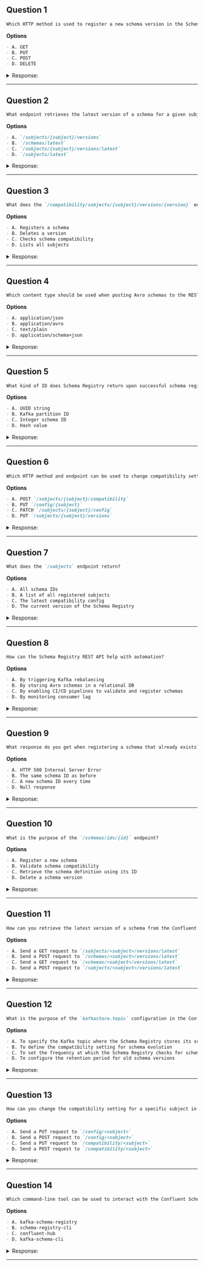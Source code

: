 ## Question 1

```markdown
Which HTTP method is used to register a new schema version in the Schema Registry?
```

**Options**

```markdown
- A. GET
- B. PUT
- C. POST
- D. DELETE
```

<details><summary>Response:</summary>

**Answer:** C

**Explanation:**

```markdown
- A. GET is used to retrieve data, not create.
- B. PUT is often for updating entire resources.
- C. Correct – POST is used to register a new schema version.
- D. DELETE removes a schema, not registers one.
```

</details>

---

## Question 2

```markdown
What endpoint retrieves the latest version of a schema for a given subject?
```

**Options**

```markdown
- A. `/subjects/{subject}/versions`
- B. `/schemas/latest`
- C. `/subjects/{subject}/versions/latest`
- D. `/subjects/latest`
```

<details><summary>Response:</summary>

**Answer:** C

**Explanation:**

```markdown
- A. Lists all versions, but not the latest one.
- B. Not a valid endpoint in Schema Registry.
- C. Correct – This returns the most recent version for a subject.
- D. Not a valid endpoint.
```

</details>

---

## Question 3

```markdown
What does the `/compatibility/subjects/{subject}/versions/{version}` endpoint do?
```

**Options**

```markdown
- A. Registers a schema
- B. Deletes a version
- C. Checks schema compatibility
- D. Lists all subjects
```

<details><summary>Response:</summary>

**Answer:** C

**Explanation:**

```markdown
- A. Registration happens via `/subjects/.../versions`.
- B. Deletion uses the DELETE method.
- C. Correct – This checks if a schema is compatible with a specific version.
- D. Not relevant to this endpoint.
```

</details>

---

## Question 4

```markdown
Which content type should be used when posting Avro schemas to the REST API?
```

**Options**

```markdown
- A. application/json
- B. application/avro
- C. text/plain
- D. application/schema+json
```

<details><summary>Response:</summary>

**Answer:** A

**Explanation:**

```markdown
- A. Correct – The REST API accepts JSON payloads when registering schemas.
- B. Not a supported MIME type here.
- C. Not structured enough for schema definitions.
- D. This isn’t a standard content type for Schema Registry.
```

</details>

---

## Question 5

```markdown
What kind of ID does Schema Registry return upon successful schema registration?
```

**Options**

```markdown
- A. UUID string
- B. Kafka partition ID
- C. Integer schema ID
- D. Hash value
```

<details><summary>Response:</summary>

**Answer:** C

**Explanation:**

```markdown
- A. UUIDs are not used for schema IDs.
- B. Irrelevant to Schema Registry.
- C. Correct – Schema Registry assigns a unique integer ID to each schema.
- D. Hashing is not used directly for identifying schemas.
```

</details>

---

## Question 6

```markdown
Which HTTP method and endpoint can be used to change compatibility settings for a subject?
```

**Options**

```markdown
- A. POST `/subjects/{subject}/compatibility`
- B. PUT `/config/{subject}`
- C. PATCH `/subjects/{subject}/config`
- D. PUT `/subjects/{subject}/versions`
```

<details><summary>Response:</summary>

**Answer:** B

**Explanation:**

```markdown
- A. POST is not used for config changes.
- B. Correct – PUT to `/config/{subject}` updates compatibility settings.
- C. PATCH is not supported.
- D. This endpoint is for schema version registration.
```

</details>

---

## Question 7

```markdown
What does the `/subjects` endpoint return?
```

**Options**

```markdown
- A. All schema IDs
- B. A list of all registered subjects
- C. The latest compatibility config
- D. The current version of the Schema Registry
```

<details><summary>Response:</summary>

**Answer:** B

**Explanation:**

```markdown
- A. Schemas are not returned here.
- B. Correct – It returns a list of all subjects (schema keys).
- C. Compatibility config has a different endpoint.
- D. Version info is not available here.
```

</details>

---

## Question 8

```markdown
How can the Schema Registry REST API help with automation?
```

**Options**

```markdown
- A. By triggering Kafka rebalancing
- B. By storing Avro schemas in a relational DB
- C. By enabling CI/CD pipelines to validate and register schemas
- D. By monitoring consumer lag
```

<details><summary>Response:</summary>

**Answer:** C

**Explanation:**

```markdown
- A. Schema Registry has no role in consumer group management.
- B. It uses Kafka or storage backends, but not SQL DBs directly.
- C. Correct – It allows you to automate schema validation/registration via APIs.
- D. That’s a Kafka metrics responsibility.
```

</details>

---

## Question 9

```markdown
What response do you get when registering a schema that already exists?
```

**Options**

```markdown
- A. HTTP 500 Internal Server Error
- B. The same schema ID as before
- C. A new schema ID every time
- D. Null response
```

<details><summary>Response:</summary>

**Answer:** B

**Explanation:**

```markdown
- A. It’s not an error; re-registration is valid.
- B. Correct – The existing ID is returned if the schema is unchanged.
- C. A new ID is only given for new, unique schemas.
- D. Responses always include at least the ID.
```

</details>

---

## Question 10

```markdown
What is the purpose of the `/schemas/ids/{id}` endpoint?
```

**Options**

```markdown
- A. Register a new schema
- B. Validate schema compatibility
- C. Retrieve the schema definition using its ID
- D. Delete a schema version
```

<details><summary>Response:</summary>

**Answer:** C

**Explanation:**

```markdown
- A. Registration uses `/subjects/...`
- B. Compatibility checks use `/compatibility/...`
- C. Correct – This endpoint retrieves a schema by ID.
- D. Deletion has a separate endpoint.
```

</details>

---

## Question 11

```markdown
How can you retrieve the latest version of a schema from the Confluent Schema Registry using its REST API?
```

**Options**

```markdown
- A. Send a GET request to `/subjects/<subject>/versions/latest`
- B. Send a POST request to `/schemas/<subject>/versions/latest`
- C. Send a GET request to `/schemas/<subject>/versions/latest`
- D. Send a POST request to `/subjects/<subject>/versions/latest`
```

<details><summary>Response:</summary>

**Answer:** A

**Explanation:**

```markdown
Use the REST endpoint `/subjects/<subject>/versions/latest` with a GET request to retrieve the latest version of a schema.

- A. ✅ Correct – This is the correct REST endpoint and method
- B. ❌ POST not used for fetching schema
- C. ❌ Incorrect URL structure
- D. ❌ POST is incorrect for this action
```

</details>

---

## Question 12

```markdown
What is the purpose of the `kafkastore.topic` configuration in the Confluent Schema Registry?
```

**Options**

```markdown
- A. To specify the Kafka topic where the Schema Registry stores its schema data
- B. To define the compatibility setting for schema evolution
- C. To set the frequency at which the Schema Registry checks for schema updates
- D. To configure the retention period for old schema versions
```

<details><summary>Response:</summary>

**Answer:** A

**Explanation:**

```markdown
Schema Registry stores schema data in a Kafka topic, typically named `_schemas`, which can be customized using `kafkastore.topic`.

- A. ✅ Correct – Determines where schemas are stored
- B. ❌ Compatibility is handled via `/config` endpoint
- C. ❌ No periodic polling; schemas are stored on registration
- D. ❌ Schema retention is tied to Kafka topic settings, not this property
```

</details>

---

## Question 13

```markdown
How can you change the compatibility setting for a specific subject in the Confluent Schema Registry using its REST API?
```

**Options**

```markdown
- A. Send a PUT request to `/config/<subject>`
- B. Send a POST request to `/config/<subject>`
- C. Send a PUT request to `/compatibility/<subject>`
- D. Send a POST request to `/compatibility/<subject>`
```

<details><summary>Response:</summary>

**Answer:** A

**Explanation:**

````markdown
To change the compatibility for a subject, send a PUT request to `/config/<subject>` with a JSON body like:
{
  "compatibility": "FULL"
}

* A. ✅ Correct – PUT with compatibility setting
* B. ❌ POST not used for configuration changes here
* C. ❌ `/compatibility` is not a valid endpoint
* D. ❌ Same issue as C
````


</details>

----

## Question 14

```markdown
Which command-line tool can be used to interact with the Confluent Schema Registry?
```

**Options**

```markdown
- A. kafka-schema-registry
- B. schema-registry-cli
- C. confluent-hub
- D. kafka-schema-cli
```

<details><summary>Response:</summary>

**Answer:** B

**Explanation:**

```markdown
`schema-registry-cli` is a community or Confluent-provided tool to manage schemas.

- A. Not a valid tool name
- B. Correct — used to manage schemas and compatibility
- C. confluent-hub is for installing plugins
- D. Not an official CLI tool
```

</details>

---